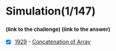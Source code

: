 # Simulation(1/147)
### <sub>(link to the challenge) (link to the answer)</sub>
- [x] [1929](https://leetcode.com/problems/concatenation-of-array/)  -  [Concatenation of Array](https://github.com/MariPadilha/leetcode-solutions-/blob/array/Concatenation%20of%20Array.py)
